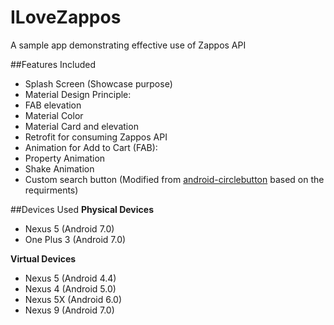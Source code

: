 # ILoveZappos
A sample app demonstrating effective use of Zappos API

##Features Included
 - Splash Screen (Showcase purpose)
 - Material Design Principle:
  - FAB elevation
  - Material Color
  - Material Card and elevation
 - Retrofit for consuming Zappos API
 - Animation for Add to Cart (FAB):
  - Property Animation
  - Shake Animation
 - Custom search button (Modified from [android-circlebutton](https://github.com/markushi/android-circlebutton) based on the requirments)

##Devices Used
**Physical Devices**
 - Nexus 5 (Android 7.0)
 - One Plus 3 (Android 7.0)

**Virtual Devices**
 - Nexus 5 (Android 4.4)
 - Nexus 4 (Android 5.0)
 - Nexus 5X (Android 6.0)
 - Nexus 9 (Android 7.0)
 
